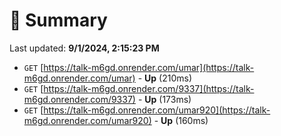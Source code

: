 # 📖 Summary
Last updated: **9/1/2024, 2:15:23 PM**

- `GET` [https://talk-m6gd.onrender.com/umar](https://talk-m6gd.onrender.com/umar) - **Up** (210ms)
- `GET` [https://talk-m6gd.onrender.com/9337](https://talk-m6gd.onrender.com/9337) - **Up** (173ms)
- `GET` [https://talk-m6gd.onrender.com/umar920](https://talk-m6gd.onrender.com/umar920) - **Up** (160ms)
